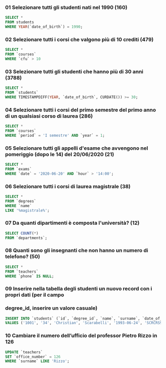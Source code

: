 ### 01 Selezionare tutti gli studenti nati nel 1990 (160)

```SQL
SELECT *
FROM students
WHERE YEAR(`date_of_birth`) = 1990;
```

### 02 Selezionare tutti i corsi che valgono più di 10 crediti (479)

```SQL
SELECT * 
FROM `courses`
WHERE `cfu` > 10
```

### 03 Selezionare tutti gli studenti che hanno più di 30 anni (3788)

```SQL
SELECT * 
FROM `students`
WHERE TIMESTAMPDIFF(YEAR, `date_of_birth`, CURDATE()) >= 30;
```
<!-- dove la differenza di data, tra l'anno di nascita e la data corrente è >= a 30 -->

### 04 Selezionare tutti i corsi del primo semestre del primo anno di un qualsiasi corso di laurea (286)

```SQL
SELECT * 
FROM `courses`
WHERE `period` = 'I semestre' AND `year` = 1;
```

### 05 Selezionare tutti gli appelli d'esame che avvengono nel pomeriggio (dopo le 14) del 20/06/2020 (21)

```SQL
SELECT * 
FROM `exams`
WHERE `date` = '2020-06-20' AND `hour` > '14:00';
```

### 06 Selezionare tutti i corsi di laurea magistrale (38)

```SQL
SELECT * 
FROM `degrees`
WHERE `name`
LIKE '%magistrale%';
```

### 07 Da quanti dipartimenti è composta l'università? (12)

```SQL
SELECT COUNT(*)
FROM `departments`;
```

### 08 Quanti sono gli insegnanti che non hanno un numero di telefono? (50)

```SQL
SELECT *
FROM `teachers`
WHERE `phone` IS NULL;
```

### 09 Inserire nella tabella degli studenti un nuovo record con i propri dati (per il campo
### degree_id, inserire un valore casuale)

```SQL
INSERT INTO `students` (`id`, `degree_id`, `name`, `surname`, `date_of_birth`, `fiscal_code`, `enrolment_date`, `registration_number`, `email`) 
VALUES ('1001', '34', 'Christian', 'Scarabelli', '1993-06-24', 'SCRCRS93H24A944G', '2024-09-11', '678900', 'scachmabol@hotmail.it');
```

### 10 Cambiare il numero dell’ufficio del professor Pietro Rizzo in 126

```SQL
UPDATE `teachers` 
SET `office_number` = 126 
WHERE `surname` LIKE 'Rizzo';
```